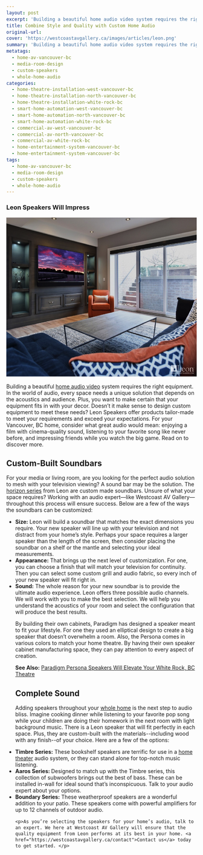 ```yaml
---
layout: post
excerpt: 'Building a beautiful home audio video system requires the right equipment. In the world of audio, every space needs a unique solution that depends on the acoustics and audience.'
title: Combine Style and Quality with Custom Home Audio
original-url:
cover: 'https://westcoastavgallery.ca/images/articles/leon.png'
summary: 'Building a beautiful home audio video system requires the right equipment. In the world of audio, every space needs a unique solution that depends on the acoustics and audience. Plus, you want to make certain that your equipment fits in with your decor. Doesn’t it make sense to design custom equipment to meet these needs?'
metatags:
  - home-av-vancouver-bc
  - media-room-design
  - custom-speakers
  - whole-home-audio
categories:
  - home-theatre-installation-west-vancouver-bc
  - home-theatre-installation-north-vancouver-bc
  - home-theatre-installation-white-rock-bc
  - smart-home-automation-west-vancouver-bc
  - smart-home-automation-north-vancouver-bc
  - smart-home-automation-white-rock-bc
  - commercial-av-west-vancouver-bc
  - commercial-av-north-vancouver-bc
  - commercial-av-white-rock-bc
  - home-entertainment-system-vancouver-bc
  - home-entertainment-system-vancouver-bc
tags:
  - home-av-vancouver-bc
  - media-room-design
  - custom-speakers
  - whole-home-audio
---
```

<div class="post-body entry-content" id="post-body-4174872115541856377" itemprop="description articleBody">
  <div style="text-align: left;">
    <h3>Leon Speakers Will Impress</h3>
    <img alt="" width="630" height="420" src="/images/articles/leon.png" />
    <p>Building a beautiful <a href="https://westcoastavgallery.ca/services/residential#audio-distribution">home audio video</a> system requires the right equipment. In the world of audio, every space needs a unique solution that depends on the acoustics and audience. Plus, you want to make certain that your equipment fits in with your decor. Doesn’t it make sense to design custom equipment to meet these needs? Leon Speakers offer products tailor-made to meet your requirements and exceed your expectations. For your Vancouver, BC home, consider what great audio would mean: enjoying a film with cinema-quality sound, listening to your favorite song like never before, and impressing friends while you watch the big game. Read on to discover more. </p>
    <h2>Custom-Built Soundbars</h2>
    <p>For your media or living room, are you looking for the perfect audio solution to mesh with your television viewing? A sound bar may be the solution. The <a href="http://www.leonspeakers.com/horizon/">horizon series</a> from Leon are custom made soundbars. Unsure of what your space requires? Working with an audio expert—like Westcoast AV Gallery—throughout this process will ensure success. Below are a few of the ways the soundbars can be customized: </p>
    <ul>
    <li><strong>Size:</strong>  Leon will build a soundbar that matches the exact dimensions you require. Your new speaker will line up with your television and not distract from your home’s style. Perhaps your space requires a larger speaker than the length of the screen, then consider placing the soundbar on a shelf or the mantle and selecting your ideal measurements.</li>
    <li><strong>Appearance:</strong> That brings up the next level of customization. For one, you can choose a finish that will match your television for continuity. Then you can select some custom grill and audio fabric, so every inch of your new speaker will fit right in.</li> 
    <li><strong>Sound:</strong> The whole reason for your new soundbar is to provide the ultimate audio experience. Leon offers three possible audio channels. We will work with you to make the best selection. We will help you understand the acoustics of your room and select the configuration that will produce the best results. 
    </li>
    <p>By building their own cabinets, Paradigm has designed a speaker meant to fit your lifestyle. For one they used an elliptical design to create a big speaker that doesn’t overwhelm a room. Also, the Persona comes in various colors to match your home theatre. By having their own speaker cabinet manufacturing space, they can pay attention to every aspect of creation.
    </p>
    <p><strong>See Also:</strong> <a href="https://westcoastavgallery.ca/paradigm-persona-speakers/">Paradigm Persona Speakers Will Elevate Your White Rock, BC Theatre</a></p>
    <h2>Complete Sound </h2>
    <p>Adding speakers throughout your <a href="https://westcoastavgallery.ca/demos/smart-home-layout">whole home</a> is the next step to audio bliss. Imagine cooking dinner while listening to your favorite pop song while your children are doing their homework in the next room with light background music. There is a Leon speaker that will fit perfectly in each space. Plus, they are custom-built with the materials--including wood with any finish--of your choice. Here are a few of the options: 
    <li><strong>Timbre Series:</strong> These bookshelf speakers are terrific for use in a <a href="https://westcoastavgallery.ca/services/residential#home-theater">home theater</a> audio system, or they can stand alone for top-notch music listening. </li>
    <li><strong>Aaros Series: </strong>Designed to match up with the Timbre series, this collection of subwoofers brings out the best of bass. These can be installed in-wall for ideal sound that’s inconspicuous. Talk to your audio expert about your options. </li>
    <li><strong>Boundary Series:</strong> These weatherproof speakers are a wonderful addition to your patio. These speakers come with powerful amplifiers for up to 12 channels of outdoor audio.</li>

    <p>As you’re selecting the speakers for your home’s audio, talk to an expert. We here at Westcoast AV Gallery will ensure that the quality equipment from Leon performs at its best in your home. <a href="https://westcoastavgallery.ca/contact">Contact us</a> today to get started. </p>
</div>
</div>
